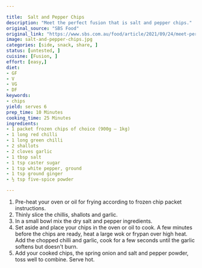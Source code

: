 ```yaml
---

title:  Salt and Pepper Chips
description: "Meet the perfect fusion that is salt and pepper chips."
original_source: "SBS Food"
original_link: "https://www.sbs.com.au/food/article/2021/09/24/meet-perfect-fusion-salt-and-pepper-chips"
image: salt-and-pepper-chips.jpg
categories: [side, snack, share, ]
status: [untested, ]
cuisine: [Fusion, ]
effort: [easy,]
diet:
- GF
- V
- VG
- DF
keywords:
- chips
yield: serves 6
prep_time: 10 Minutes
cooking_time: 25 Minutes
ingredients:
- 1 packet frozen chips of choice (900g — 1kg)
- 1 long red chilli
- 1 long green chilli
- 2 shallots
- 2 cloves garlic
- 1 tbsp salt
- 1 tsp caster sugar
- 1 tsp white pepper, ground
- 1 tsp ground ginger
- ½ tsp five-spice powder

---
```


1. Pre-heat your oven or oil for frying according to frozen chip packet instructions.
2. Thinly slice the chillis, shallots and garlic.
4. In a small bowl mix the dry salt and pepper ingredients.
5. Set aside and place your chips in the oven or oil to cook. A few minutes before the chips are ready, heat a large wok or frypan over high heat. Add the chopped chilli and garlic, cook for a few seconds until the garlic softens but doesn't burn.
6. Add your cooked chips, the spring onion and salt and pepper powder, toss well to combine. Serve hot.
